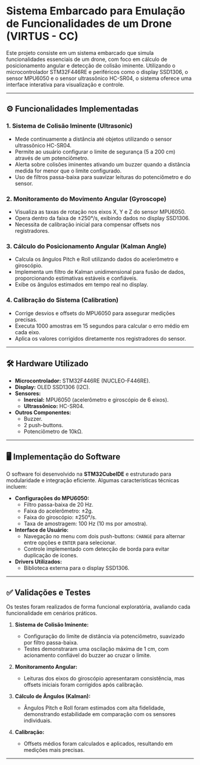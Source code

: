 # Sistema Embarcado para Emulação de Funcionalidades de um Drone (VIRTUS - CC)

Este projeto consiste em um sistema embarcado que simula funcionalidades essenciais de um drone, com foco em cálculo de posicionamento angular e detecção de colisão iminente. Utilizando o microcontrolador STM32F446RE e periféricos como o display SSD1306, o sensor MPU6050 e o sensor ultrassônico HC-SR04, o sistema oferece uma interface interativa para visualização e controle.

---

## ⚙️ **Funcionalidades Implementadas**

### **1. Sistema de Colisão Iminente (Ultrasonic)**
- Mede continuamente a distância até objetos utilizando o sensor ultrassônico HC-SR04.
- Permite ao usuário configurar o limite de segurança (5 a 200 cm) através de um potenciômetro.
- Alerta sobre colisões iminentes ativando um buzzer quando a distância medida for menor que o limite configurado.
- Uso de filtros passa-baixa para suavizar leituras do potenciômetro e do sensor.

### **2. Monitoramento do Movimento Angular (Gyroscope)**
- Visualiza as taxas de rotação nos eixos X, Y e Z do sensor MPU6050.
- Opera dentro da faixa de ±250°/s, exibindo dados no display SSD1306.
- Necessita de calibração inicial para compensar offsets nos registradores.

### **3. Cálculo do Posicionamento Angular (Kalman Angle)**
- Calcula os ângulos Pitch e Roll utilizando dados do acelerômetro e giroscópio.
- Implementa um filtro de Kalman unidimensional para fusão de dados, proporcionando estimativas estáveis e confiáveis.
- Exibe os ângulos estimados em tempo real no display.

### **4. Calibração do Sistema (Calibration)**
- Corrige desvios e offsets do MPU6050 para assegurar medições precisas.
- Executa 1000 amostras em 15 segundos para calcular o erro médio em cada eixo.
- Aplica os valores corrigidos diretamente nos registradores do sensor.

---

## 🛠️ **Hardware Utilizado**
- **Microcontrolador:** STM32F446RE (NUCLEO-F446RE).
- **Display:** OLED SSD1306 (I2C).
- **Sensores:**
  - **Inercial:** MPU6050 (acelerômetro e giroscópio de 6 eixos).
  - **Ultrassônico:** HC-SR04.
- **Outros Componentes:**
  - Buzzer.
  - 2 push-buttons.
  - Potenciômetro de 10kΩ.
---

## 🖥️ **Implementação do Software**
O software foi desenvolvido na **STM32CubeIDE** e estruturado para modularidade e integração eficiente. Algumas características técnicas incluem:
- **Configurações do MPU6050:**
  - Filtro passa-baixa de 20 Hz.
  - Faixa do acelerômetro: ±2g.
  - Faixa do giroscópio: ±250°/s.
  - Taxa de amostragem: 100 Hz (10 ms por amostra).
- **Interface de Usuário:**
  - Navegação no menu com dois push-buttons: `CHANGE` para alternar entre opções e `ENTER` para selecionar.
  - Controle implementado com detecção de borda para evitar duplicação de ícones.
- **Drivers Utilizados:**
  - Biblioteca externa para o display SSD1306.

---

## ✅ **Validações e Testes**
Os testes foram realizados de forma funcional exploratória, avaliando cada funcionalidade em cenários práticos.

1. **Sistema de Colisão Iminente:**
   - Configuração do limite de distância via potenciômetro, suavizado por filtro passa-baixa.
   - Testes demonstraram uma oscilação máxima de 1 cm, com acionamento confiável do buzzer ao cruzar o limite. 

2. **Monitoramento Angular:**
   - Leituras dos eixos do giroscópio apresentaram consistência, mas offsets iniciais foram corrigidos após calibração.

3. **Cálculo de Ângulos (Kalman):**
   - Ângulos Pitch e Roll foram estimados com alta fidelidade, demonstrando estabilidade em comparação com os sensores individuais.

4. **Calibração:**
   - Offsets médios foram calculados e aplicados, resultando em medições mais precisas. 

---
